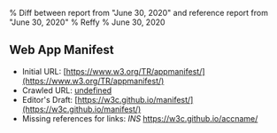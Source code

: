 % Diff between report from "June 30, 2020" and reference report from "June 30, 2020"
% Reffy
% June 30, 2020

## Web App Manifest

- Initial URL: [https://www.w3.org/TR/appmanifest/](https://www.w3.org/TR/appmanifest/)
- Crawled URL: [undefined](undefined)
- Editor's Draft: [https://w3c.github.io/manifest/](https://w3c.github.io/manifest/)
- Missing references for links: *INS* https://w3c.github.io/accname/


